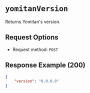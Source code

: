 # `yomitanVersion`

Returns Yomitan's version.

## Request Options

- Request method: `POST`

## Response Example (200)

```json
{
    "version": "0.0.0.0"
}
```
